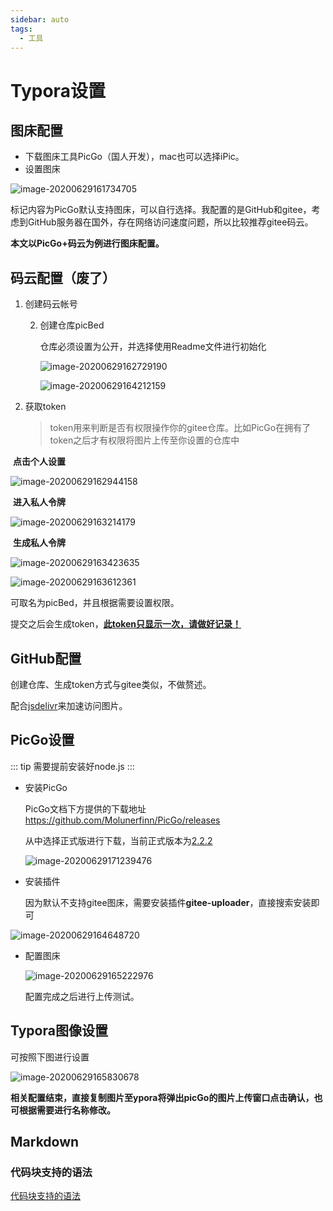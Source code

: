 ```yaml
---
sidebar: auto
tags:
  - 工具
---
```

# Typora设置



## 图床配置

- 下载图床工具PicGo（国人开发），mac也可以选择iPic。
- 设置图床

![image-20200629161734705](images/img.png)

标记内容为PicGo默认支持图床，可以自行选择。我配置的是GitHub和gitee，考虑到GitHub服务器在国外，存在网络访问速度问题，所以比较推荐gitee码云。



**本文以PicGo+码云为例进行图床配置。**



## 码云配置（废了）

[码云地址]: https://gitee.com/

1. 创建码云帐号

   2. 创建仓库picBed

      仓库必须设置为公开，并选择使用Readme文件进行初始化

      ![image-20200629162729190](images/img_1.png)

      ![image-20200629164212159](images/img_2.png)

3. 获取token

   > token用来判断是否有权限操作你的gitee仓库。比如PicGo在拥有了token之后才有权限将图片上传至你设置的仓库中



​	**点击个人设置**

![image-20200629162944158](images/img_3.png)

​	**进入私人令牌**

![image-20200629163214179](images/img_4.png)



​	**生成私人令牌**

![image-20200629163423635](images/img_5.png)

![image-20200629163612361](images/img_6.png)

可取名为picBed，并且根据需要设置权限。

提交之后会生成token，**<u>此token只显示一次，请做好记录！</u>**



## GitHub配置

创建仓库、生成token方式与gitee类似，不做赘述。

配合[jsdelivr](https://liubing.me/goto/https://www.jsdelivr.com)来加速访问图片。





## PicGo设置

[PicGo文档]: https://github.com/Molunerfinn/PicGo


::: tip
需要提前安装好node.js
:::
- 安装PicGo

  PicGo文档下方提供的下载地址 https://github.com/Molunerfinn/PicGo/releases

  从中选择正式版进行下载，当前正式版本为[2.2.2](https://github.com/Molunerfinn/PicGo/releases/tag/v2.2.2)

  [2.2.2版本下载地址]: https://github.com/Molunerfinn/PicGo/releases/download/v2.2.2/PicGo-Setup-2.2.2.exe

  ![image-20200629171239476](images/img_7.png)

- 安装插件

  因为默认不支持gitee图床，需要安装插件**gitee-uploader**，直接搜索安装即可

![image-20200629164648720](images/img_8.png)
    
- 配置图床

  ![image-20200629165222976](images/img_9.png)

  

  配置完成之后进行上传测试。

## Typora图像设置

可按照下图进行设置

![image-20200629165830678](images/img_10.png)



**相关配置结束，直接复制图片至ypora将弹出picGo的图片上传窗口点击确认，也可根据需要进行名称修改。**


## Markdown

### 代码块支持的语法

[代码块支持的语法](https://prismjs.com/#languages-list)